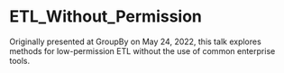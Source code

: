 # ETL_Without_Permission
Originally presented at GroupBy on May 24, 2022, this talk explores methods for low-permission ETL without the use of common enterprise tools.
